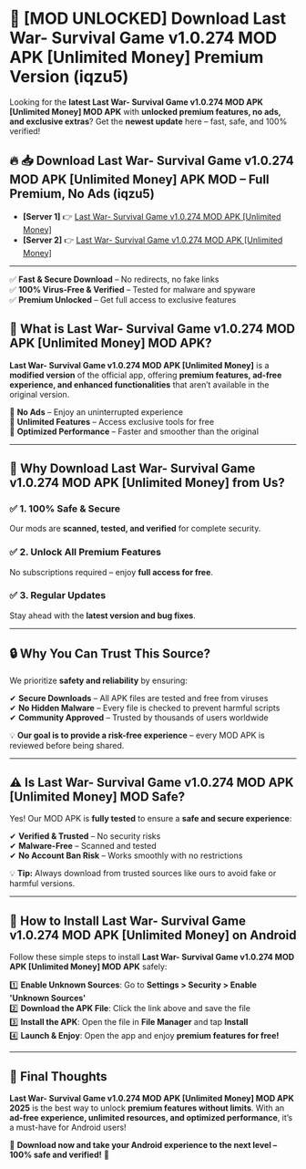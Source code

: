 # 🚀 [MOD UNLOCKED] Download Last War- Survival Game v1.0.274 MOD APK [Unlimited Money] Premium Version (iqzu5)

Looking for the **latest Last War- Survival Game v1.0.274 MOD APK [Unlimited Money] MOD APK** with **unlocked premium features, no ads, and exclusive extras**? Get the **newest update** here – fast, safe, and 100% verified!  


## 🔥 📥 Download Last War- Survival Game v1.0.274 MOD APK [Unlimited Money] APK MOD – Full Premium, No Ads (iqzu5)

- **[Server 1]** 👉 [Last War- Survival Game v1.0.274 MOD APK [Unlimited Money]](https://apkcomod.com?title=Last_War-_Survival_Game_v1.0.274_MOD_APK_[Unlimited_Money])  
- **[Server 2]** 👉 [Last War- Survival Game v1.0.274 MOD APK [Unlimited Money]](https://apkcomod.com?title=Last_War-_Survival_Game_v1.0.274_MOD_APK_[Unlimited_Money])  

---
✅ **Fast & Secure Download** – No redirects, no fake links  
✅ **100% Virus-Free & Verified** – Tested for malware and spyware  
✅ **Premium Unlocked** – Get full access to exclusive features  


## 📌 What is Last War- Survival Game v1.0.274 MOD APK [Unlimited Money] MOD APK?

**Last War- Survival Game v1.0.274 MOD APK [Unlimited Money]** is a **modified version** of the official app, offering **premium features, ad-free experience, and enhanced functionalities** that aren’t available in the original version.  

🔹 **No Ads** – Enjoy an uninterrupted experience  
🔹 **Unlimited Features** – Access exclusive tools for free  
🔹 **Optimized Performance** – Faster and smoother than the original  

---

## 🌟 Why Download Last War- Survival Game v1.0.274 MOD APK [Unlimited Money] from Us?

### ✅ 1. 100% Safe & Secure  
Our mods are **scanned, tested, and verified** for complete security.  

### ✅ 2. Unlock All Premium Features  
No subscriptions required – enjoy **full access for free**.  

### ✅ 3. Regular Updates  
Stay ahead with the **latest version and bug fixes**.  

---

## 🔒 Why You Can Trust This Source?

We prioritize **safety and reliability** by ensuring:  

✔ **Secure Downloads** – All APK files are tested and free from viruses  
✔ **No Hidden Malware** – Every file is checked to prevent harmful scripts  
✔ **Community Approved** – Trusted by thousands of users worldwide  

💡 **Our goal is to provide a risk-free experience** – every MOD APK is reviewed before being shared.  

---

## ⚠️ Is Last War- Survival Game v1.0.274 MOD APK [Unlimited Money] MOD Safe?

Yes! Our MOD APK is **fully tested** to ensure a **safe and secure experience**:  

✔ **Verified & Trusted** – No security risks  
✔ **Malware-Free** – Scanned and tested  
✔ **No Account Ban Risk** – Works smoothly with no restrictions  

💡 **Tip:** Always download from trusted sources like ours to avoid fake or harmful versions.  

---

## 📲 How to Install Last War- Survival Game v1.0.274 MOD APK [Unlimited Money] on Android

Follow these simple steps to install **Last War- Survival Game v1.0.274 MOD APK [Unlimited Money] MOD APK** safely:  

1️⃣ **Enable Unknown Sources**: Go to **Settings > Security > Enable 'Unknown Sources'**  
2️⃣ **Download the APK File**: Click the link above and save the file  
3️⃣ **Install the APK**: Open the file in **File Manager** and tap **Install**  
4️⃣ **Launch & Enjoy**: Open the app and enjoy **premium features for free!**  

---

## 🚀 Final Thoughts

**Last War- Survival Game v1.0.274 MOD APK [Unlimited Money] MOD APK 2025** is the best way to unlock **premium features without limits**. With an **ad-free experience, unlimited resources, and optimized performance**, it’s a must-have for Android users!  

🔻 **Download now and take your Android experience to the next level – 100% safe and verified!** 🔻
